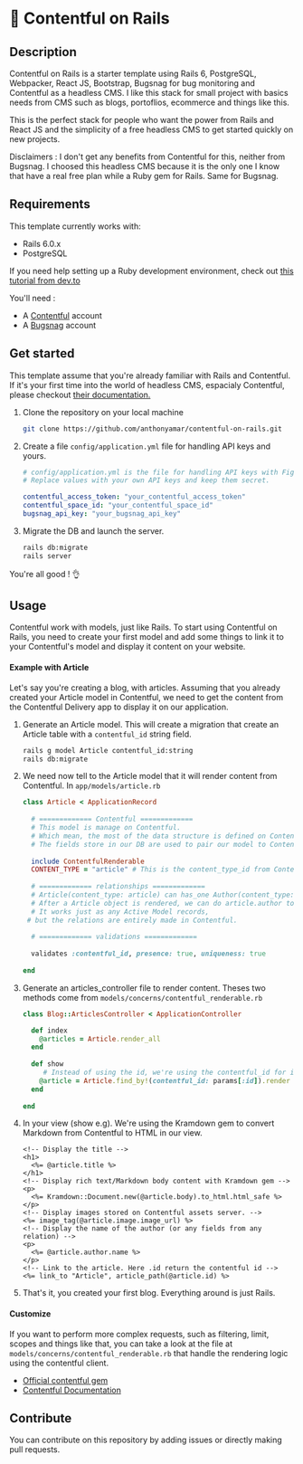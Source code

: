 # 💎 Contentful on Rails

## Description

Contentful on Rails is a starter template using Rails 6, PostgreSQL, Webpacker, React JS, Bootstrap, Bugsnag for bug monitoring and Contentful as a headless CMS. I like this stack for small project with basics needs from CMS such as blogs, portoflios, ecommerce and things like this. 

This is the perfect stack for people who want the power from Rails and React JS and the simplicity of a free headless CMS to get started quickly on new projects. 

Disclaimers : I don't get any benefits from Contentful for this, neither from Bugsnag. I choosed this headless CMS because it is the only one I know that have a real free plan while a Ruby gem for Rails. Same for Bugsnag.

## Requirements

This template currently works with:

- Rails 6.0.x
- PostgreSQL

If you need help setting up a Ruby development environment, check out [this tutorial from dev.to](https://dev.to/vvo/a-rails-6-setup-guide-for-2019-and-2020-hf5)

You'll need : 

- A [Contentful](https://www.contentful.com/) account
- A [Bugsnag](https://www.bugsnag.com/) account

## Get started

This template assume that you're already familiar with Rails and Contentful. If it's your first time into the world of headless CMS, espacialy Contentful, please checkout [their documentation.](https://www.contentful.com/developers/docs/)  

1. Clone the repository on your local machine 

   ```bash
   git clone https://github.com/anthonyamar/contentful-on-rails.git
   ```

2. Create a file `config/application.yml` file for handling API keys and yours. 

   ```yml
   # config/application.yml is the file for handling API keys with Figaro.
   # Replace values with your own API keys and keep them secret.
   
   contentful_access_token: "your_contentful_access_token"
   contentful_space_id: "your_contentful_space_id"
   bugsnag_api_key: "your_bugsnag_api_key" 
   ```

3. Migrate the DB and launch the server.

   ```bash
   rails db:migrate
   rails server
   ```

You're all good ! 👌

## Usage

Contentful work with models, just like Rails. To start using Contentful on Rails, you need to create your first model and add some things to link it to your Contentful's model and display it content on your website. 

#### Example with Article

Let's say you're creating a blog, with articles. Assuming that you already created your Article model in Contentful, we need to get the content from the Contentful Delivery app to display it on our application. 

1. Generate an Article model. This will create a migration that create an Article table with a `contentful_id` string field.

   ```bash
   rails g model Article contentful_id:string
   rails db:migrate
   ```

2. We need now tell to the Article model that it will render content from Contentful. In `app/models/article.rb`

   ```ruby
   class Article < ApplicationRecord
     
     # ============= Contentful =============
     # This model is manage on Contentful. 
     # Which mean, the most of the data structure is defined on Contentful space.
     # The fields store in our DB are used to pair our model to Contentful's model.
     
     include ContentfulRenderable
     CONTENT_TYPE = "article" # This is the content_type_id from Contentful. 
     
     # ============= relationships =============
     # Article(content_type: article) can has_one Author(content_type: author)
     # After a Article object is rendered, we can do article.author to get the Author object
     # It works just as any Active Model records, 
   	# but the relations are entirely made in Contentful.
     
     # ============= validations =============
     
     validates :contentful_id, presence: true, uniqueness: true
     
   end
   ```

3. Generate an articles_controller file to render content. Theses two methods come from `models/concerns/contentful_renderable.rb`

   ```ruby
   class Blog::ArticlesController < ApplicationController
   
     def index
       @articles = Article.render_all
     end
     
     def show
   		# Instead of using the id, we're using the contentful_id for internal links in articles.
       @article = Article.find_by!(contentful_id: params[:id]).render
     end
    
   end
   ```

4. In your view (show e.g). We're using the Kramdown gem to convert Markdown from Contentful to HTML in our view.

   ```erb
   <!-- Display the title -->
   <h1>
     <%= @article.title %>
   </h1>
   <!-- Display rich text/Markdown body content with Kramdown gem -->
   <p>
     <%= Kramdown::Document.new(@article.body).to_html.html_safe %>
   </p>
   <!-- Display images stored on Contentful assets server. -->
   <%= image_tag(@article.image.image_url) %>
   <!-- Display the name of the author (or any fields from any relation) -->
   <p>
     <%= @article.author.name %>
   </p>
   <!-- Link to the article. Here .id return the contentful id -->
   <%= link_to "Article", article_path(@article.id) %>
   ```

5. That's it, you created your first blog. Everything around is just Rails. 

#### Customize

If you want to perform more complex requests, such as filtering, limit, scopes and things like that, you can take a look at the file at `models/concerns/contentful_renderable.rb` that handle the rendering logic using the contentful client. 

- [Official contentful gem](https://github.com/contentful/contentful.rb)
- [Contentful Documentation](https://www.contentful.com/developers/docs/)

## Contribute

You can contribute on this repository by adding issues or directly making pull requests. 

